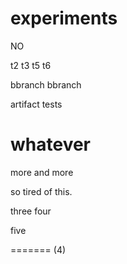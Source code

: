experiments
===========

NO

t2
t3
t5
t6

bbranch
bbranch

artifact tests


whatever
=======
more and more


so tired of this.

three
four



five

=======
(4)

